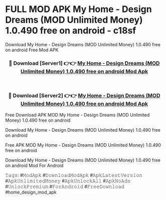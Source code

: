 # FULL MOD APK My Home - Design Dreams (MOD Unlimited Money) 1.0.490 free on android - c18sf
Download My Home - Design Dreams (MOD Unlimited Money) 1.0.490 free on android Free Mod APK

<div align="center">
<h3>🔴 Download [Server1] 👉👉 <a href="https://apk-comot.site?title=My_Home_-_Design_Dreams_(MOD_Unlimited_Money)_1.0.490_free_on_android">My Home - Design Dreams (MOD Unlimited Money) 1.0.490 free on android Mod Apk</a></h3><br>

<h3>🔴 Download [Server2] 👉👉 <a href="https://apk-comot.site?title=My_Home_-_Design_Dreams_(MOD_Unlimited_Money)_1.0.490_free_on_android">My Home - Design Dreams (MOD Unlimited Money) 1.0.490 free on android Mod Apk</a></h3>
</div>


Free Download APK MOD My Home - Design Dreams (MOD Unlimited Money) 1.0.490 free on android

Download My Home - Design Dreams (MOD Unlimited Money) 1.0.490 free on android 

Free APK MOD My Home - Design Dreams (MOD Unlimited Money) 1.0.490 free on android 

Download My Home - Design Dreams (MOD Unlimited Money) 1.0.490 free on android Mod For Android

𝚃𝚊𝚐𝚜: #𝙼𝚘𝚍𝙰𝚙𝚔 #𝙳𝚘𝚠𝚗𝚕𝚘𝚊𝚍𝙼𝚘𝚍𝙰𝚙𝚔 #𝙰𝚙𝚔𝙻𝚊𝚝𝚎𝚜𝚝𝚅𝚎𝚛𝚜𝚒𝚘𝚗 #𝙰𝚙𝚔𝚄𝚗𝚕𝚒𝚖𝚒𝚝𝚎𝚍𝙼𝚘𝚗𝚎𝚢 #𝙰𝚙𝚔𝚄𝚗𝚕𝚘𝚌𝚔𝙰𝚕𝚕 #𝙰𝚙𝚔𝙽𝚘𝙰𝚍𝚜 #𝚄𝚗𝚕𝚘𝚌𝚔𝙿𝚛𝚎𝚖𝚒𝚞𝚖 #𝙵𝚘𝚛𝙰𝚗𝚍𝚛𝚘𝚒𝚍 #𝙵𝚛𝚎𝚎𝙳𝚘𝚠𝚗𝚕𝚘𝚊𝚍 #home_design_mod_apk
